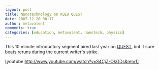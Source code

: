 ```yaml
---
layout: post
title: Nanotechnology on KQED QUEST
date: 2007-12-20 00:17
author: metavalent
comments: true
categories: [education, metavalent, nanotech, physics]
---
```

This 10 minute introductory segment aired last year on <a href="http://www.kqed.org/quest/">QUEST</a>, but it sure beats reruns during the current writer's strike.

[youtube http://www.youtube.com/watch?v=S4CjZ-OkGDs&rel=1]


